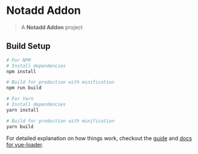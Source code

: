 # Notadd Addon

> A **Notadd Addon** project

## Build Setup

``` bash
# For NPM
# Install dependencies
npm install

# Build for production with minification
npm run build
```

``` bash
# For Yarn
# Install dependencies
yarn install

# Build for production with minification
yarn build
```

For detailed explanation on how things work, checkout the [guide](http://vuejs-templates.github.io/webpack/) and [docs for vue-loader](http://vuejs.github.io/vue-loader).
